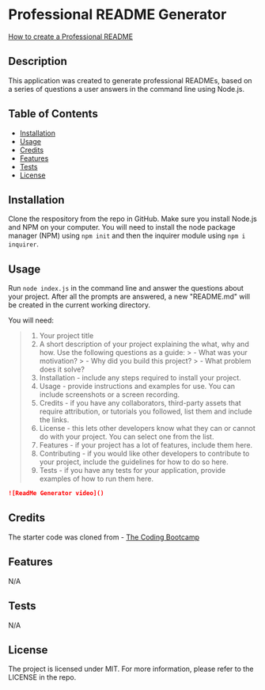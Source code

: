 # Professional README Generator

[How to create a Professional README](https://coding-boot-camp.github.io/full-stack/github/professional-readme-guide)

## Description
  This application was created to generate professional READMEs, based on a series of questions a user answers in the command line using Node.js.

## Table of Contents
  - [Installation](#Installation)
  - [Usage](#Usage)
  - [Credits](#Credits)
  - [Features](#Features)
  - [Tests](#Tests)
  - [License](#License)


  ## Installation
  Clone the respository from the repo in GitHub. Make sure you install Node.js and NPM on your computer. You will need to install the node package manager (NPM) using ```npm init``` and then the inquirer module using ```npm i inquirer```.

  ## Usage
  Run ```node index.js``` in the command line and answer the questions about your project. After all the prompts are answered, a new "README.md" will be created in the current working directory.


  You will need:
  >1. Your project title
  >2. A short description of your project explaining the what, why and how. Use the following questions as a guide:
        > - What was your motivation?
        > - Why did you build this project?
        > - What problem does it solve?
  >3. Installation - include any steps required to install your project.
  >4. Usage - provide instructions and examples for use. You can include screenshots or a screen recording.
  >5. Credits - if you have any collaborators, third-party assets that require attribution, or tutorials you followed, list them and include the links.
  >6. License - this lets other developers know what they can or cannot do with your project. You can select one from the list.
  >7. Features - if your project has a lot of features, include them here.
  >8. Contributing - if you would like other developers to contribute to your project, include the guidelines for how to do so here.
 > 9. Tests - if you have any tests for your application, provide examples of how to run them here.

  ```md
  ![ReadMe Generator video]()
  ```

## Credits
  The starter code was cloned from - [The Coding Bootcamp](https://github.com/coding-boot-camp/potential-enigma.git)
  

  ## Features
 N/A

  ## Tests 
 N/A


## License
  The project is licensed under MIT. For more information, please refer to the LICENSE in the repo.
  